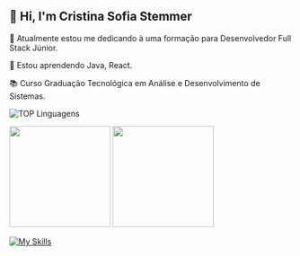 ## 👋 Hi, I'm Cristina Sofia Stemmer

🔭 Atualmente estou me dedicando à uma formação para Desenvolvedor Full Stack Júnior.

🌱 Estou aprendendo Java, React.

📚 Curso Graduação Tecnológica em Análise e Desenvolvimento de Sistemas.

![TOP Linguagens](https://github-readme-stats.vercel.app/api/top-langs/?username=cristinasstemmer&layout=compact&theme=dracula)

<img loading="lazy" height="180em" src="https://github-readme-stats.vercel.app/api/top-langs/?cristinasstemmer&layout=compact&langs_count=7&theme=dracula"/>
<img loading="lazy" height="180em" src="https://github-readme-stats.vercel.app/api?cristinasstemmer&show_icons=true&theme=dracula&include_all_commits=true&count_private=true"/>


[![My Skills](https://skillicons.dev/icons?i=java,js,ts,nodejs,html,css&perline=6)](https://skillicons.dev)

